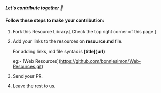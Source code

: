 ##### *Let's contribute together* :raised_hands:

#### Follow these steps to make your contribution:
 
 1. Fork this Resource Library.[ Check the top right corner of this page ]
 
 2. Add your links to the resources on **resource.md** file. 
 
    For adding links, md file syntax is **[title]<span>(url)</span>** 
    
    eg:- [Web Resources]<span>(https://github.com/bonniesimon/Web-Resources.git)</span>
 
 3. Send your PR.
  
 4. Leave the rest to us.
